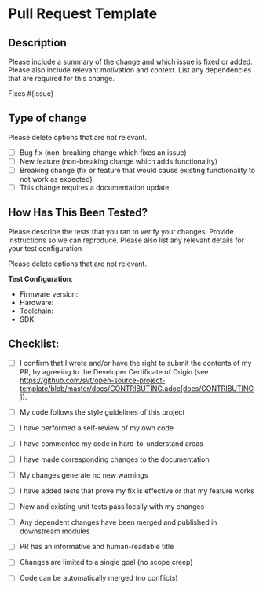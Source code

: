 # Pull Request Template

## Description

Please include a summary of the change and which issue is fixed or added. Please also include relevant motivation and context. List any dependencies that are required for this change.

Fixes #(issue)

## Type of change

Please delete options that are not relevant.

- [ ] Bug fix (non-breaking change which fixes an issue)
- [ ] New feature (non-breaking change which adds functionality)
- [ ] Breaking change (fix or feature that would cause existing functionality to not work as expected)
- [ ] This change requires a documentation update

## How Has This Been Tested?

Please describe the tests that you ran to verify your changes. Provide instructions so we can reproduce. Please also list any relevant details for your test configuration

Please delete options that are not relevant.

**Test Configuration**:
* Firmware version:
* Hardware:
* Toolchain:
* SDK:

## Checklist:

- [ ] I confirm that I wrote and/or have the right to submit the contents of my PR, by agreeing to the Developer Certificate of Origin (see https://github.com/svt/open-source-project-template/blob/master/docs/CONTRIBUTING.adoc[docs/CONTRIBUTING]).
- [ ] My code follows the style guidelines of this project
- [ ] I have performed a self-review of my own code
- [ ] I have commented my code in hard-to-understand areas
- [ ] I have made corresponding changes to the documentation
- [ ] My changes generate no new warnings
- [ ] I have added tests that prove my fix is effective or that my feature works
- [ ] New and existing unit tests pass locally with my changes
- [ ] Any dependent changes have been merged and published in downstream modules
- [ ] PR has an informative and human-readable title
- [ ] Changes are limited to a single goal (no scope creep)
- [ ] Code can be automatically merged (no conflicts)


